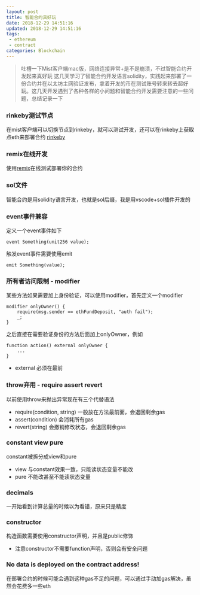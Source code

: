 ```yaml
---
layout: post
title: 智能合约真好玩
date: 2018-12-29 14:51:16
updated: 2018-12-29 14:51:16
tags: 
 - ethereum
 - contract
categories: Blockchain
---
```


> 吐槽一下Mist客户端mac版，网络连接异常+是不是崩溃，不过智能合约开发起来真好玩
> 这几天学习了智能合约开发语言solidity，实践起来部署了一份合约并在以太坊主网验证发布，拿着开发的币在测试账号转来转去超好玩。这几天开发遇到了各种各样的小问题和智能合约开发需要注意的一些问题，总结记录一下

<!-- More -->

### rinkeby测试节点

在mist客户端可以切换节点到rinkeby，就可以测试开发，还可以在rinkeby上获取点eth来部署合约
[rinkeby](https://www.rinkeby.io/#stats)

### remix在线开发

使用[remix](https://remix.ethereum.org/#optimize=false)在线测试部署你的合约

### sol文件

智能合约是用solidity语言开发，也就是sol后缀，我是用vscode+sol插件开发的

### event事件兼容

定义一个event事件如下
```solidity
event Something(unit256 value);
```

触发event事件需要使用emit
```solidity
emit Something(value);
```

### 所有者访问限制 - modifier

某些方法如果需要加上身份验证，可以使用modifier，首先定义一个modifier
```solidity
modifier onlyOwner() {
    require(msg.sender == ethFundDeposit, "auth fail"); 
    _;
}
```

之后直接在需要验证身份的方法后面加上onlyOwner，例如
```solidity
function action() external onlyOwner {
    ...
}
```

- external 必须在最前

### throw弃用 - require assert revert

以前使用throw来抛出异常现在有三个代替语法

- require(condition, string) 一般放在方法最前面，会退回剩余gas
- assert(condition) 会消耗所有gas
- revert(string) 会撤销修改状态，会退回剩余gas

### constant view pure

constant被拆分成view和pure

- view 与constant效果一致，只能读状态变量不能改
- pure 不能改甚至不能读状态变量

### decimals

一开始看到计算总量的时候以为看错，原来只是精度

### constructor

构造函数需要使用constructor声明，并且是public修饰

- 注意constructor不需要function声明，否则会有安全问题

### No data is deployed on the contract address!

在部署合约的时候可能会遇到这种gas不足的问题，可以通过手动加gas解决，虽然会花费多一些eth
